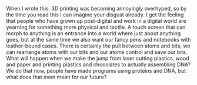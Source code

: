 

When I wrote this, 3D printing was becoming annoyingly overhyped, so by the time you read this I can imagine
your disgust already. I get the feeling that people who have grown up post-digital and work in a digital world
are yearning for something more physical and tactile. A touch screen that can morph to anything is an entrance
into a world where just about anything goes, but at the same time we also want our fancy pens and notebooks
with leather-bound cases. There is certainly the pull between atoms and bits, we can rearrange atoms with our
bits and our atoms control and save our bits. What will happen when we make the jump from laser cutting
plastics, wood and paper and printing plastics and chocolates to actually assembling DNA? We do that now,
people have made programs using proteins and DNA, but what does that even mean for our future?